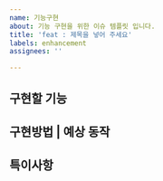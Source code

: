 ```yaml
---
name: 기능구현
about: 기능 구현을 위한 이슈 템플릿 입니다.
title: 'feat : 제목을 넣어 주세요'
labels: enhancement
assignees: ''

---
```


**구현할 기능**
---


**구현방법 | 예상 동작**
---


**특이사항**
---
